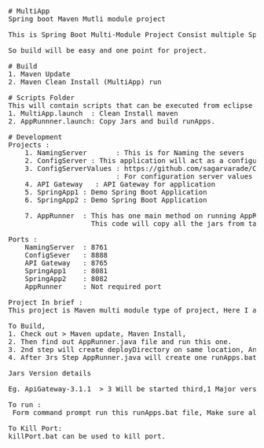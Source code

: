 <pre>
# MultiApp
Spring boot Maven Mutli module project

This is Spring Boot Multi-Module Project Consist multiple Spring project inside one Parent POM.

So build will be easy and one point for project.

# Build
1. Maven Update
2. Maven Clean Install (MultiApp) run

# Scripts Folder
This will contain scripts that can be executed from eclipse only
1. MultiApp.launch  : Clean Install maven
2. AppRunnner.launch: Copy Jars and build runApps.

# Development 
Projects : 
	1. NamingServer       : This is for Naming the severs
	2. ConfigServer : This application will act as a configuration server for all this micro-services 
    3. ConfigServerValues : https://github.com/sagarvarade/ConfigServerValues 
    					  : For configuration server values we are depend on this repository 
    4. API Gateway   : API Gateway for application
	5. SpringApp1 : Demo Spring Boot Application 
	6. SpringApp2 : Demo Spring Boot Application 
	
	7. AppRunner  : This has one main method on running AppRunner main method we will get directory (deployDirectory), & runApps.bat 
					This code will copy all the jars from target folder to deployDirectory and re-generate that runApps.bat 
    
Ports :  
	NamingServer  : 8761  
	ConfigSever   : 8888
	API Gateway   : 8765	
	SpringApp1    : 8081  
	SpringApp2    : 8082  
 	AppRunner     : Not required port

Project In brief :
This project is Maven multi module type of project, Here I am trying to explore services necessary for Spring Microserivices.

To Build,
1. Check out > Maven update, Maven Install, 
2. Then find out AppRunner.java file and run this one.
3. 2nd step will create deployDirectory on same location, And copy all the jars present from all the target/*.jars to this  deployDirectory location.
4. After 3rs Step AppRunner.java will create one runApps.bat file on same location

Jars Version details

Eg. ApiGateway-3.1.1  > 3 Will be started third,1 Major version, 1 Minor version

To run :
 Form command prompt run this runApps.bat file, Make sure all the ports mentioned are not in used.

To Kill Port:
killPort.bat can be used to kill port.
</pre>
 